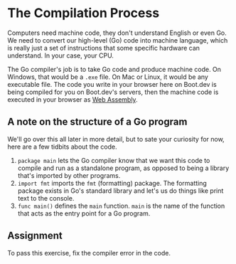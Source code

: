 # The Compilation Process

Computers need machine code, they don't understand English or even Go. We need to convert our high-level (Go) code into machine language, which is really just a set of instructions that some specific hardware can understand. In your case, your CPU.

The Go compiler's job is to take Go code and produce machine code. On Windows, that would be a `.exe` file. On Mac or Linux, it would be any executable file. The code you write in your browser here on Boot.dev is being compiled for you on Boot.dev's servers, then the machine code is executed in your browser as [Web Assembly](https://blog.boot.dev/golang/running-go-in-the-browser-with-web-assembly-wasm).

## A note on the structure of a Go program

We'll go over this all later in more detail, but to sate your curiosity for now, here are a few tidbits about the code.

1. `package main` lets the Go compiler know that we want this code to compile and run as a standalone program, as opposed to being a library that's imported by other programs.
2. `import fmt` imports the `fmt` (formatting) package. The formatting package exists in Go's standard library and let's us do things like print text to the console.
3. `func main()` defines the `main` function. `main` is the name of the function that acts as the entry point for a Go program.

## Assignment

To pass this exercise, fix the compiler error in the code.